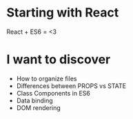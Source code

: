 # Starting with React

React + ES6 = <3


# I want to discover

- How to organize files
- Differences between PROPS vs STATE
- Class Components in ES6
- Data binding
- DOM rendering